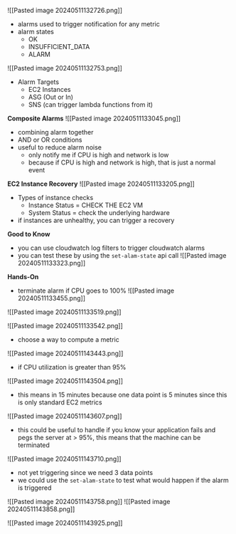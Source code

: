 ![[Pasted image 20240511132726.png]]
- alarms used to trigger notification for any metric
- alarm states
	- OK
	- INSUFFICIENT_DATA
	- ALARM

![[Pasted image 20240511132753.png]]
- Alarm Targets
	- EC2 Instances
	- ASG (Out or In)
	- SNS (can trigger lambda functions from it)

**Composite Alarms**
![[Pasted image 20240511133045.png]]
- combining alarm together
- AND or OR conditions
- useful to reduce alarm noise
	- only notify me if CPU is high and network is low
	- because if CPU is high and network is high, that is just a normal event

**EC2 Instance Recovery**
![[Pasted image 20240511133205.png]]
- Types of instance checks
	- Instance Status = CHECK THE EC2 VM
	- System Status = check the underlying hardware
- if instances are unhealthy, you can trigger a recovery

**Good to Know**
- you can use cloudwatch log filters to trigger cloudwatch alarms
- you can test these by using the `set-alam-state` api call
![[Pasted image 20240511133323.png]]

**Hands-On**
- terminate alarm if CPU goes to 100%
![[Pasted image 20240511133455.png]]

![[Pasted image 20240511133519.png]]

![[Pasted image 20240511133542.png]]
- choose a way to compute a metric

![[Pasted image 20240511143443.png]]
- if CPU utilization is greater than 95%

![[Pasted image 20240511143504.png]]
- this means in 15 minutes because one data point is 5 minutes since this is only standard EC2 metrics

![[Pasted image 20240511143607.png]]
- this could be useful to handle if you know your application fails and pegs the server at > 95%, this means that the machine can be terminated

![[Pasted image 20240511143710.png]]
- not yet triggering since we need 3 data points
- we could use the `set-alam-state` to test what would happen if the alarm is triggered

![[Pasted image 20240511143758.png]]
![[Pasted image 20240511143858.png]]

![[Pasted image 20240511143925.png]]